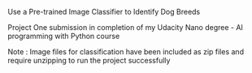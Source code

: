 Use a Pre-trained Image Classifier to Identify Dog Breeds

Project One submission in completion of my Udacity Nano degree - AI programming with Python course

Note : Image files for classification have been included as zip files and require unzipping to run the project successfully
